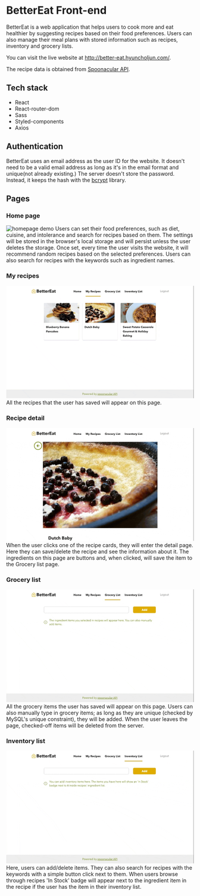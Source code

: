 # BetterEat Front-end

BetterEat is a web application that helps users to cook more and eat healthier by suggesting recipes based on their food preferences. Users can also manage their meal plans with stored information such as recipes, inventory and grocery lists.

You can visit the live website at http://better-eat.hyuncholjun.com/.

The recipe data is obtained from [Spoonacular API](https://spoonacular.com/food-api).

## Tech stack
- React
- React-router-dom
- Sass
- Styled-components
- Axios

## Authentication

BetterEat uses an email address as the user ID for the website. It doesn't need to be a valid email address as long as it's in the email format and unique(not already existing.) The server doesn't store the password. Instead, it keeps the hash with the [bcrypt](https://www.npmjs.com/package/bcrypt) library.

## Pages

### Home page
![homepage demo](src/assets/images/home.gif)
Users can set their food preferences, such as diet, cuisine, and intolerance and search for recipes based on them. The settings will be stored in the browser's local storage and will persist unless the user deletes the storage.
Once set, every time the user visits the website, it will recommend random recipes based on the selected preferences. Users can also search for recipes with the keywords such as ingredient names.

### My recipes
![my recipes page demo](src/assets/images/my_recipe.gif)
All the recipes that the user has saved will appear on this page.

### Recipe detail
![recipe detail page demo](src/assets/images/recipe_detail.gif)
When the user clicks one of the recipe cards, they will enter the detail page. Here they can save/delete the recipe and see the information about it.
The ingredients on this page are buttons and, when clicked, will save the item to the Grocery list page.

### Grocery list
![grocery list page demo](src/assets/images/grocery_list.gif)
All the grocery items the user has saved will appear on this page. Users can also manually type in grocery items; as long as they are unique (checked by MySQL's unique constraint), they will be added.
When the user leaves the page, checked-off items will be deleted from the server.

### Inventory list
![inventory list page demo](src/assets/images/inventory_list.gif)
Here, users can add/delete items. They can also search for recipes with the keywords with a simple button click next to them.
When users browse through recipes 'In Stock' badge will appear next to the ingredient item in the recipe if the user has the item in their inventory list.
